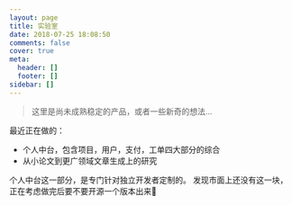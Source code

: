 ```yaml
---
layout: page
title: 实验室
date: 2018-07-25 18:08:50
comments: false
cover: true
meta:
  header: []
  footer: []
sidebar: []
---
```


> 这里是尚未成熟稳定的产品，或者一些新奇的想法...

最近正在做的：

- 个人中台，包含项目，用户，支付，工单四大部分的综合
- 从小论文到更广领域文章生成上的研究   

个人中台这一部分，是专门针对独立开发者定制的。
发现市面上还没有这一块，正在考虑做完后要不要开源一个版本出来🤔
